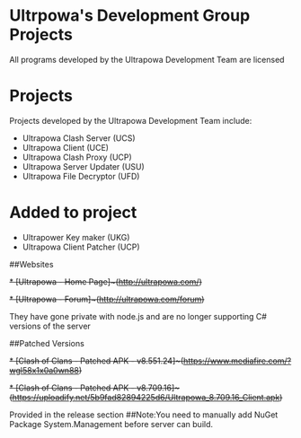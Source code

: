 # Ultrpowa's Development Group Projects

All programs developed by the Ultrapowa Development Team are licensed

# Projects

Projects developed by the Ultrapowa Development Team include:  

* Ultrapowa Clash Server   (UCS)  
* Ultrapowa Client         (UCE)  
* Ultrapowa Clash Proxy    (UCP)  
* Ultrapowa Server Updater (USU)  
* Ultrapowa File Decryptor (UFD)

# Added to project

* Ultrapower Key maker      (UKG)
* Ultrapowa Client Patcher  (UCP)

##Websites

~~* [Ultrapowa - Home Page]~(http://ultrapowa.com/)~~

~~* [Ultrapowa - Forum]~(http://ultrapowa.com/forum)~~

They have gone private with node.js and are no longer supporting C# versions of the server

##Patched Versions

~~* [Clash of Clans - Patched APK - v8.551.24]~(https://www.mediafire.com/?wgl58x1x0a0wn88)~~

~~* [Clash of Clans - Patched APK - v8.709.16]~(https://uploadify.net/5b9fad82894225d6/Ultrapowa_8.709.16_Client.apk)~~

Provided in the release section
##Note:You need to manually add NuGet Package System.Management before server can build.
